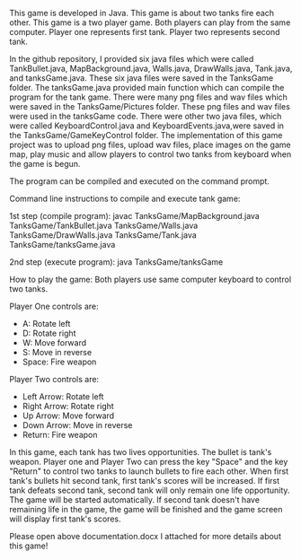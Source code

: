 This game is developed in Java. This game is about two tanks fire each other. This game is a two player game. Both players can play from the same computer. Player one represents first tank. Player two represents second tank.

In the github repository, I provided six java files which were called TankBullet.java, MapBackground.java, Walls.java, DrawWalls.java, Tank.java, and tanksGame.java. These six java files were saved in the TanksGame folder. The tanksGame.java provided main function which can compile the program for the tank game. There were many png files and wav files which were saved in the TanksGame/Pictures folder. These png files and wav files were used in the tanksGame code. There were other two java files, which were called KeyboardControl.java and KeyboardEvents.java,were saved in the TanksGame/GameKeyControl folder. The implementation of this game project was to upload png files, upload wav files, place images on the game map, play music and allow players to control two tanks from keyboard when the game is begun.

The program can be compiled and executed on the command prompt.

Command line instructions to compile and execute tank game:

1st step (compile program): javac TanksGame/MapBackground.java TanksGame/TankBullet.java TanksGame/Walls.java TanksGame/DrawWalls.java                               TanksGame/Tank.java TanksGame/tanksGame.java

2nd step (execute program): java TanksGame/tanksGame

How to play the game: Both players use same computer keyboard to control two tanks.

Player One controls are:
* A: Rotate left
* D: Rotate right
* W: Move forward
* S: Move in reverse
* Space: Fire weapon

Player Two controls are:
* Left Arrow: Rotate left
* Right Arrow: Rotate right
* Up Arrow: Move forward
* Down Arrow: Move in reverse
* Return: Fire weapon

In this game, each tank has two lives opportunities. The bullet is tank's weapon. Player one and Player Two can press the key "Space" and the key "Return" to control two tanks to launch bullets to fire each other. When first tank's bullets hit second tank, first tank's scores will be increased. If first tank defeats second tank, second tank will only remain one life opportunity. The game will be started automatically. If second tank doesn't have remaining life in the game, the game will be finished and the game screen will display first tank's scores.

Please open above documentation.docx I attached for more details about this game!
